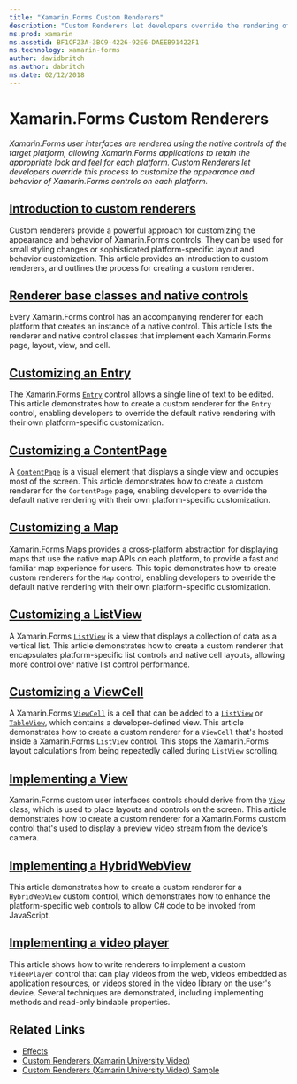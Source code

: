 ```yaml
---
title: "Xamarin.Forms Custom Renderers"
description: "Custom Renderers let developers override the rendering of the native controls on each platform, to customize the appearance and behavior of Xamarin.Forms controls."
ms.prod: xamarin
ms.assetid: BF1CF23A-3BC9-4226-92E6-DAEEB91422F1
ms.technology: xamarin-forms
author: davidbritch
ms.author: dabritch
ms.date: 02/12/2018
---
```


# Xamarin.Forms Custom Renderers

_Xamarin.Forms user interfaces are rendered using the native controls of the target platform, allowing Xamarin.Forms applications to retain the appropriate look and feel for each platform. Custom Renderers let developers override this process to customize the appearance and behavior of Xamarin.Forms controls on each platform._

## [Introduction to custom renderers](introduction.md)

Custom renderers provide a powerful approach for customizing the appearance and behavior of Xamarin.Forms controls. They can be used for small styling changes or sophisticated platform-specific layout and behavior customization. This article provides an introduction to custom renderers, and outlines the process for creating a custom renderer.

## [Renderer base classes and native controls](renderers.md)

Every Xamarin.Forms control has an accompanying renderer for each platform that creates an instance of a native control. This article lists the renderer and native control classes that implement each Xamarin.Forms page, layout, view, and cell.

## [Customizing an Entry](entry.md)

The Xamarin.Forms [`Entry`](xref:Xamarin.Forms.Entry) control allows a single line of text to be edited. This article demonstrates how to create a custom renderer for the `Entry` control, enabling developers to override the default native rendering with their own platform-specific customization.

## [Customizing a ContentPage](contentpage.md)

A [`ContentPage`](xref:Xamarin.Forms.ContentPage) is a visual element that displays a single view and occupies most of the screen. This article demonstrates how to create a custom renderer for the `ContentPage` page, enabling developers to override the default native rendering with their own platform-specific customization.

## [Customizing a Map](map/index.md)

Xamarin.Forms.Maps provides a cross-platform abstraction for displaying maps that use the native map APIs on each platform, to provide a fast and familiar map experience for users. This topic demonstrates how to create custom renderers for the `Map` control, enabling developers to override the default native rendering with their own platform-specific customization.

## [Customizing a ListView](listview.md)

A Xamarin.Forms [`ListView`](xref:Xamarin.Forms.ListView) is a view that displays a collection of data as a vertical list. This article demonstrates how to create a custom renderer that encapsulates platform-specific list controls and native cell layouts, allowing more control over native list control performance.

## [Customizing a ViewCell](viewcell.md)

A Xamarin.Forms [`ViewCell`](xref:Xamarin.Forms.ViewCell) is a cell that can be added to a [`ListView`](xref:Xamarin.Forms.ListView) or [`TableView`](xref:Xamarin.Forms.TableView), which contains a developer-defined view. This article demonstrates how to create a custom renderer for a `ViewCell` that's hosted inside a Xamarin.Forms `ListView` control. This stops the Xamarin.Forms layout calculations from being repeatedly called during `ListView` scrolling.

## [Implementing a View](view.md)

Xamarin.Forms custom user interfaces controls should derive from the [`View`](xref:Xamarin.Forms.View) class, which is used to place layouts and controls on the screen. This article demonstrates how to create a custom renderer for a Xamarin.Forms custom control that's used to display a preview video stream from the device's camera.

## [Implementing a HybridWebView](hybridwebview.md)

This article demonstrates how to create a custom renderer for a `HybridWebView` custom control, which demonstrates how to enhance the platform-specific web controls to allow C# code to be invoked from JavaScript.

## [Implementing a video player](video-player/index.md)

This article shows how to write renderers to implement a custom `VideoPlayer` control that can play videos from the web, videos embedded as application resources, or videos stored in the video library on the user's device. Several techniques are demonstrated, including implementing methods and read-only bindable properties.


## Related Links

- [Effects](~/xamarin-forms/app-fundamentals/effects/index.md)
- [Custom Renderers (Xamarin University Video)](https://developer.xamarin.com/videos/cross-platform/xamarinforms-custom-renderers/)
- [Custom Renderers (Xamarin University Video) Sample](http://bit.ly/xf-customrenderer)

